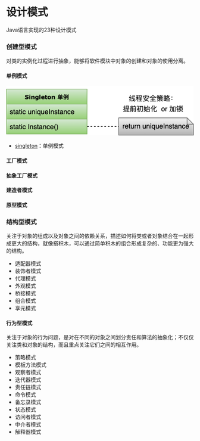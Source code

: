 # 设计模式

Java语言实现的23种设计模式

### 创建型模式

对类的实例化过程进行抽象，能够将软件模块中对象的创建和对象的使用分离。

#### 单例模式

![alt text](./singleton/etc/设计模式-创建型-单例模式.jpg "单例模式")

- [singleton](https://github.com/xdzhouxin/design-pattern/tree/master/singleton)：单例模式


#### 工厂模式
#### 抽象工厂模式
#### 建造者模式
#### 原型模式

### 结构型模式

关注于对象的组成以及对象之间的依赖关系，描述如何将类或者对象结合在一起形成更大的结构，就像搭积木，可以通过简单积木的组合形成复杂的、功能更为强大的结构。

* 适配器模式
* 装饰者模式
* 代理模式
* 外观模式
* 桥接模式
* 组合模式
* 享元模式

#### 行为型模式

关注于对象的行为问题，是对在不同的对象之间划分责任和算法的抽象化；不仅仅关注类和对象的结构，而且重点关注它们之间的相互作用。

* 策略模式
* 模板方法模式
* 观察者模式
* 迭代器模式
* 责任链模式
* 命令模式
* 备忘录模式
* 状态模式
* 访问者模式
* 中介者模式
* 解释器模式
